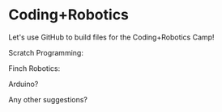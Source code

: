 # Coding+Robotics
Let's use GitHub to build files for the Coding+Robotics Camp!

Scratch Programming:

Finch Robotics:

Arduino?

Any other suggestions?
